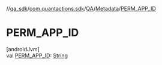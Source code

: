 //[qa_sdk](../../../../index.md)/[com.quantactions.sdk](../../index.md)/[QA](../index.md)/[Metadata](index.md)/[PERM_APP_ID](-p-e-r-m_-a-p-p_-i-d.md)

# PERM_APP_ID

[androidJvm]\
val [PERM_APP_ID](-p-e-r-m_-a-p-p_-i-d.md): [String](https://developer.android.com/reference/kotlin/java/lang/String.html)
